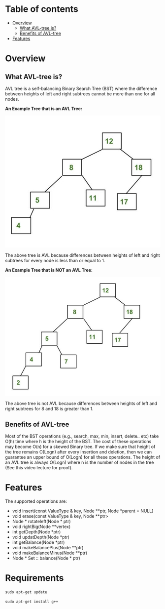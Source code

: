 # Table of contents
- [Overview](#overview)
  - [What AVL-tree is?](#intro)
  - [Benefits of AVL-tree](#benefits)
- [Features](#features)

# Overview <a name="overview"></a>

## What AVL-tree is? <a name="intro"></a>
AVL tree is a self-balancing Binary Search Tree (BST) where the difference between heights of left and right subtrees cannot be more than one for all nodes.

**An Example Tree that is an AVL Tree:**

![Image alt](https://github.com/zhgulden/set/raw/master/pictures/AVL-Tree1.jpg)

The above tree is AVL because differences between heights of left and right subtrees for every node is less than or equal to 1.

**An Example Tree that is NOT an AVL Tree:**

![Image alt](https://github.com/zhgulden/set/raw/master/pictures/Not-AVL1.jpg)

The above tree is not AVL because differences between heights of left and right subtrees for 8 and 18 is greater than 1.

## Benefits of AVL-tree <a name="benefits"></a>
Most of the BST operations (e.g., search, max, min, insert, delete.. etc) take O(h) time where h is the height of the BST. The cost of these operations may become O(n) for a skewed Binary tree. If we make sure that height of the tree remains O(Logn) after every insertion and deletion, then we can guarantee an upper bound of O(Logn) for all these operations. The height of an AVL tree is always O(Logn) where n is the number of nodes in the tree (See this video lecture for proof). 

# Features <a name="features"></a>

The supported operations are:

- void insert(const ValueType & key, Node<ValueType> **ptr, Node<ValueType> *parent = NULL)
- void erase(const ValueType & key, Node<ValueType> **ptr>
- Node <ValueType> * rotateleft(Node <ValueType> * ptr)
- void rightBig(Node<ValueType> **vertex)
- int getDepth(Node<ValueType> *ptr)
- void updatDepth(Node<ValueType> *ptr)
- int getBalance(Node<ValueType> *ptr)
- void makeBalancePlus(Node<ValueType> **ptr)
- void makeBalanceMinus(Node<ValueType> **ptr)
- Node <ValueType> * Set <ValueType> :: balance(Node <ValueType> * ptr)
 
# Requirements
`sudo apt-get update`

`sudo apt-get install g++`


